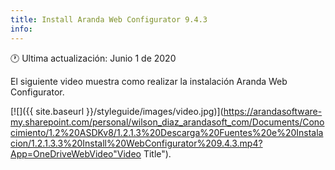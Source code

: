 ```yaml
---
title: Install Aranda Web Configurator 9.4.3
info:
---
```


🕐 Ultima actualización: Junio 1 de 2020


El siguiente video muestra como realizar la instalación Aranda Web Configurator.


[![]({{ site.baseurl }}/styleguide/images/video.jpg)](https://arandasoftware-my.sharepoint.com/personal/wilson_diaz_arandasoft_com/Documents/Conocimiento/1.2%20ASDKv8/1.2.1.3%20Descarga%20Fuentes%20e%20Instalacion/1.2.1.3.3%20Install%20WebConfigurator%209.4.3.mp4?App=OneDriveWebVideo"Video Title").
